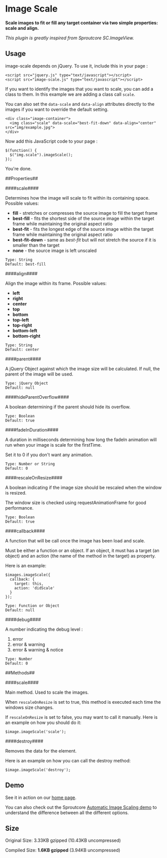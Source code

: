 Image Scale
===========

**Scale images to fit or fill any target container via two simple properties: scale and align.**

*This plugin is greatly inspired from Sproutcore SC.ImageView.*

## Usage ##

image-scale depends on jQuery. To use it, include this in your page :

    <script src="jquery.js" type="text/javascript"></script>
    <script src="image-scale.js" type="text/javascript"></script>

If you want to identify the images that you want to scale, you can add a class to them. In this example we are adding a class call `scale`.

You can also set the `data-scale` and `data-align` attributes directly to the images if you want to override the default setting.

    <div class="image-container">
      <img class="scale" data-scale="best-fit-down" data-align="center" src="img/example.jpg">
    </div>

Now add this JavaScript code to your page :

    $(function() {
      $("img.scale").imageScale();
    });

You're done.


##Properties##


####scale####

Determines how the image will scale to fit within its containing space. Possible values:

* **fill** - stretches or compresses the source image to fill the target frame
* **best-fill** - fits the shortest side of the source image within the target frame while maintaining the original aspect ratio
* **best-fit** - fits the longest edge of the source image within the target frame while maintaining the original aspect ratio
* **best-fit-down** - same as *best-fit* but will not stretch the source if it is smaller than the target
* **none** - the source image is left unscaled

<!-- -->

    Type: String
    Default: best-fill


####align####

Align the image within its frame. Possible values:

* **left**
* **right**
* **center**
* **top**
* **bottom**
* **top-left**
* **top-right**
* **bottom-left**
* **bottom-right**

<!-- -->
      
    Type: String
    Default: center


####parent####

A jQuery Object against which the image size will be calculated.
If null, the parent of the image will be used.
      
    Type: jQuery Object
    Default: null


####hideParentOverflow####

A boolean determining if the parent should hide its overflow.

    Type: Boolean
    Default: true


####fadeInDuration####

A duration in milliseconds determining how long the fadeIn animation 
will run when your image is scale for the firstTime.

Set it to 0 if you don't want any animation.

    Type: Number or String
    Default: 0


####rescaleOnResize####

A boolean indicating if the image size should be rescaled when the window is resized. 

The window size is checked using requestAnimationFrame for good performance.

    Type: Boolean
    Default: true
  

####callback####

A function that will be call once the image has been load and scale. 

Must be either a function or an object. If an object, it must has a target (an object) 
and an action (the name of the method in the target) as property.

Here is an example:

    $images.imageScale({ 
      callback: {
        target: this,
        action: 'didScale'
      }
    });

<!-- -->

    Type: Function or Object
    Default: null
  

####debug####

A number indicating the debug level :

1. error
2. error & warning
3. error & warning & notice

<!-- -->

    Type: Number
    Default: 0


##Methods##


####scale####

Main method. Used to scale the images.

When `rescaleOnResize` is set to true, this method is executed each time the
windows size changes.  

If `rescaleOnResize` is set to false, you may want to call it manually. Here is an 
example on how you should do it:

    $image.imageScale('scale');


####destroy####

Removes the data for the element.

Here is an example on how you can call the destroy method:

    $image.imageScale('destroy');



## Demo ##

See it in action on our [home page](https://www.gestixi.com).


You can also check out the Sproutcore [Automatic Image Scaling demo](http://showcase.sproutcore.com/#demos/Automatic%20Image%20Scaling) to understand the difference between all the different options.


## Size ##

Original Size:  3.33KB gzipped (10.43KB uncompressed)

Compiled Size:  **1.6KB gzipped** (3.94KB uncompressed)


